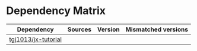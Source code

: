 # Dependency Matrix

Dependency | Sources | Version | Mismatched versions
---------- | ------- | ------- | -------------------
[tgj1013/jx-tutorial](https://github.com/tgj1013/jx-tutorial.git) |  | []() | 
